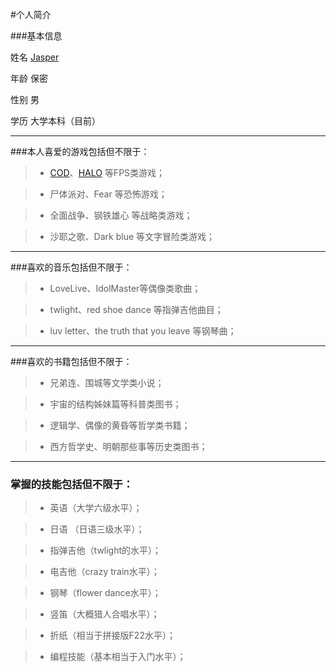 
#个人简介

###基本信息

姓名  [Jasper](https://github.com/Jasper1545/HelloWorld/blob/master/avator.png)

年龄  保密

性别  男

学历  大学本科（目前）

************************

###本人喜爱的游戏包括但不限于：

>*   [COD](http://baike.baidu.com/subview/97468/4966322.htm#viewPageContent)、[HALO](http://baike.baidu.com/item/halo/35903) 等FPS类游戏；

>*   尸体派对、Fear 等恐怖游戏；

>*  全面战争、钢铁雄心 等战略类游戏；

>*   沙耶之歌、Dark blue 等文字冒险类游戏；

************************************************

###喜欢的音乐包括但不限于：

>*  LoveLive、IdolMaster等偶像类歌曲；

>*  twlight、red shoe dance 等指弹吉他曲目；

>*  luv letter、the truth that you leave 等钢琴曲；

************************************************************

###喜欢的书籍包括但不限于：

>*  兄弟连、围城等文学类小说；

>*  宇宙的结构姊妹篇等科普类图书；

>*  逻辑学、偶像的黄昏等哲学类书籍；

>*  西方哲学史、明朝那些事等历史类图书；

******************************************************************

###  掌握的技能包括但不限于：

>*  英语（大学六级水平）；

>*  日语 （日语三级水平）；

>*  指弹吉他（twlight的水平）；

>*  电吉他（crazy train水平）；

>*  钢琴（flower dance水平）；

>*  竖笛（大概猎人合唱水平）；

>*  折纸（相当于拼接版F22水平）；
 
>*  编程技能（基本相当于入门水平）；







   

